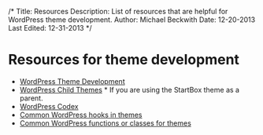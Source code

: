 /*
Title: Resources
Description: List of resources that are helpful for WordPress theme development.
Author: Michael Beckwith
Date: 12-20-2013
Last Edited: 12-31-2013
 */

# Resources for theme development

* [WordPress Theme Development](http://codex.wordpress.org/Theme_Development)
* [WordPress Child Themes](http://codex.wordpress.org/Child_Themes) * If you are using the StartBox theme as a parent.
* [WordPress Codex](http://codex.wordpress.org/)
* [Common WordPress hooks in themes]()
* [Common WordPress functions or classes for themes]()
